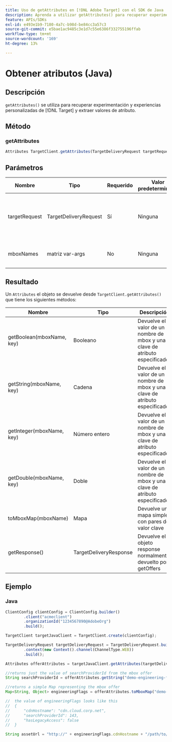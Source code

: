 ```yaml
---
title: Uso de getAttributes en [!DNL Adobe Target] con el SDK de Java
description: Aprenda a utilizar getAttributes() para recuperar experimentación y experiencias personalizadas de [!DNL Target] y extraer valores de atributo.
feature: APIs/SDKs
exl-id: e493e1b9-7180-4a7c-b98d-be84cc3a57c3
source-git-commit: e5bae1ac9485c3e1d7c55e6386f332755196ffab
workflow-type: tm+mt
source-wordcount: '169'
ht-degree: 13%

---
```


# Obtener atributos (Java)

## Descripción

`getAttributes()` se utiliza para recuperar experimentación y experiencias personalizadas de [!DNL Target] y extraer valores de atributo.

## Método

### getAttributes

```javascript {line-numbers="true"}
Attributes TargetClient.getAttributes(TargetDeliveryRequest targetRequest, String ...mboxes)
```

## Parámetros

| Nombre | Tipo | Requerido | Valor predeterminado | Descripción |
| --- | --- | --- | --- | --- |
| targetRequest | TargetDeliveryRequest | Sí | Ninguna | La misma solicitud de destino que se utilizó para [Obtener ofertas&#x200B;](get-offers.md) |
| mboxNames | matriz var-args | No | Ninguna | Matriz var-args de nombres de mbox |


## Resultado

Un `Attributes` el objeto se devuelve desde `TargetClient.getAttributes()` que tiene los siguientes métodos:

| Nombre | Tipo | Descripción |
| --- | --- | --- |
| getBoolean(mboxName, key) | Booleano | Devuelve el valor de un nombre de mbox y una clave de atributo especificados |
| getString(mboxName, key) | Cadena | Devuelve el valor de un nombre de mbox y una clave de atributo especificados |
| getInteger(mboxName, key) | Número entero | Devuelve el valor de un nombre de mbox y una clave de atributo especificados |
| getDouble(mboxName, key) | Doble | Devuelve el valor de un nombre de mbox y una clave de atributo especificados |
| toMboxMap(mboxName) | Mapa | Devuelve un mapa simple con pares de valor clave |
| getResponse() | TargetDeliveryResponse | Devuelve el objeto response normalmente devuelto por getOffers |

## Ejemplo

### Java

```javascript {line-numbers="true"}
ClientConfig clientConfig = ClientConfig.builder()
        .client("acmeclient")
        .organizationId("1234567890@AdobeOrg")
        .build();

TargetClient targetJavaClient = TargetClient.create(clientConfig);

TargetDeliveryRequest targetDeliveryRequest = TargetDeliveryRequest.builder()
        .context(new Context().channel(ChannelType.WEB))
        .build();

Attributes offerAttributes = targetJavaClient.getAttributes(targetDeliveryRequest, "demo-engineering-flags");

//returns just the value of searchProviderId from the mbox offer
String searchProviderId = offerAttributes.getString("demo-engineering-flags", "searchProviderId");

//returns a simple Map representing the mbox offer
Map<String, Object> engineeringFlags = offerAttributes.toMboxMap("demo-engineering-flags");

//  the value of engineeringFlags looks like this
//  {
//      "cdnHostname": "cdn.cloud.corp.net",
//      "searchProviderId": 143,
//      "hasLegacyAccess": false
//  }

String assetUrl = "http://" + engineeringFlags.cdnHostname + "/path/to/asset";
```
